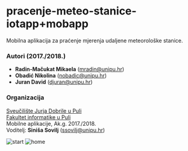 # pracenje-meteo-stanice-iotapp+mobapp
Mobilna aplikacija za praćenje mjerenja udaljene meteorološke stanice.

### Autori (2017./2018.)
- **Radin-Mačukat Mikaela** (mradin@unipu.hr)
- **Obadić Nikolina**	(nobadic@unipu.hr)
- **Juran David**	(djuran@unipu.hr)

### Organizacija
[Sveučilište Jurja Dobrile u Puli](http://www.unipu.hr/)   
[Fakultet informatike u Puli](https://fipu.unipu.hr/)  
Mobilne aplikacije, Ak.g. 2017./2018.  
Voditelj: **Siniša Sovilj** (ssovilj@unipu.hr)


![start](https://user-images.githubusercontent.com/22881291/40989969-b88de848-68ef-11e8-93d2-f7938c9588c0.jpg) ![home](https://user-images.githubusercontent.com/22881291/40990058-e426786c-68ef-11e8-91d7-59abb6506274.jpg)
